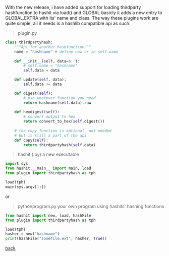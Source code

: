 <link rel="shortcut icon" type="image/x-icon" href="https://raw.githubusercontent.com/JavadSM/hashit/master/docs/favicon.ico">

With the new release, i have added support for loading thirdparty hashfunction to hashit via load() and GLOBAL
basicly it adds a new entry to GLOBAL.EXTRA with its' name and class. The way these plugins work are quite simple,
all it needs is a hashlib compatible api as such:
> plugin.py

[//]: # (Blank Comment as seperator)
```py
class thirdpartyhash:
    """Api for another hashfunction"""
    name = "hashname" # define now or in self.name
    
    def __init__(self, data=b''):
        # self.name = "hashname"
        self.data = data

    def update(self, data):
        self.data += data

    def digest(self):
        # use whatever function you need
        return hashname(self.data).raw
    
    def hexdigest(self):
        # convert output to hex
        return convert_to_hex(self.digest())
    
    # the copy function is optional, not needed
    # but is still a part of the api
    def copy(self):
        return thirdpartyhash(self.data)


```
> hashit (.py) a new executable

[//]: # (Blank Comment as seperator)
```py
import sys
from hashit.__main__ import main, load
from plugin import thirdpartyhash as tph

load(tph)
main(sys.argv[1:])

```
or
> pythonprogram.py your own program using hashits' hashing functions

[//]: # (Blank Comment as seperator)
```py
from hashit import new, load, hashFile
from plugin import thirdpartyhash as tph

load(tph)
hasher = new("hashname")
print(hashFile("somefile.ext", hasher, True))
```
[back](README.md)
